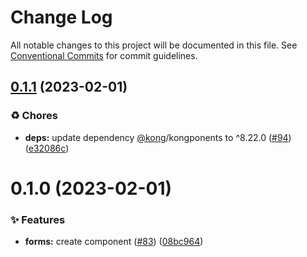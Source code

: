 # Change Log

All notable changes to this project will be documented in this file.
See [Conventional Commits](https://conventionalcommits.org) for commit guidelines.

## [0.1.1](https://github.com/Kong/public-ui-components/compare/@kong-ui-public/forms@0.1.0...@kong-ui-public/forms@0.1.1) (2023-02-01)


### ♻️ Chores

* **deps:** update dependency [@kong](https://github.com/kong)/kongponents to ^8.22.0 ([#94](https://github.com/Kong/public-ui-components/issues/94)) ([e32086c](https://github.com/Kong/public-ui-components/commit/e32086c30d479a6808f1fce424263bec6a95ded6))





# 0.1.0 (2023-02-01)


### ✨ Features

* **forms:** create component ([#83](https://github.com/Kong/public-ui-components/issues/83)) ([08bc964](https://github.com/Kong/public-ui-components/commit/08bc964d1a9f75ff535827cf5dfa83459a71d03f))
